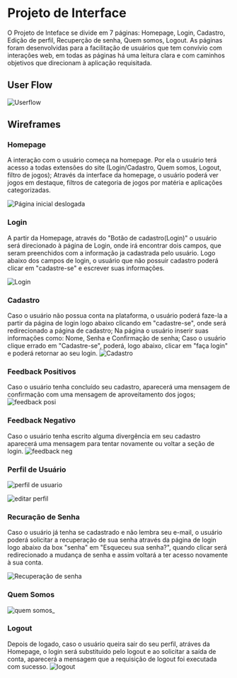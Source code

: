 
# Projeto de Interface

  O Projeto de Inteface se divide em 7 páginas: Homepage, Login, Cadastro, Edição de perfil, Recuperção de senha, Quem somos, Logout. As páginas foram desenvolvidas para a facilitação de usuários que tem convívio com interações web, em todas as páginas há uma leitura clara e com caminhos objetivos que direcionam à aplicação requisitada.

## User Flow

![Userflow](https://user-images.githubusercontent.com/97120244/198099275-05265b1f-ae8b-4a05-abb8-de27637130d2.png)








## Wireframes

### Homepage
A interação com o usuário começa na homepage. Por ela o usuário terá acesso a todas extensões do site (Login/Cadastro, Quem somos, Logout, filtro de jogos); Através da interface da homepage, o usuário poderá ver jogos em destaque, filtros de categoria de jogos por matéria e aplicações categorizadas.    
  
![Página inicial deslogada](https://user-images.githubusercontent.com/97120244/198099761-86363788-9cb4-4b50-997b-d479948e1bfc.png)


### Login
A partir da Homepage, através do "Botão de cadastro(Login)" o usuário será direcionado à página de Login, onde irá encontrar dois campos, que seram preenchidos com a informação ja cadastrada pelo usuário. Logo abaixo dos campos de login, o usuário que não possuir cadastro poderá clicar em "cadastre-se" e escrever suas informações.

![Login](https://user-images.githubusercontent.com/97120244/198100148-806ea8ef-d94c-4da1-b595-155fadadede4.png) 


### Cadastro
Caso o usuário não possua conta na plataforma, o usuário poderá faze-la a partir da página de login logo abaixo clicando em "cadastre-se", onde será redirecionado a página de cadastro; Na página o usuário inserir suas informações como: Nome, Senha e Confirmação de senha; Caso o usuário clique errado em "Cadastre-se", poderá, logo abaixo, clicar em "faça login" e poderá retornar ao seu login. 
![Cadastro](https://user-images.githubusercontent.com/112631577/194677031-f4eb44af-acd0-4939-a0cc-975d825226b0.png)

### Feedback Positivos 
Caso o usuário tenha concluído seu cadastro, aparecerá uma mensagem de confirmação com uma mensagem de aproveitamento dos jogos;
![feedback posi](https://user-images.githubusercontent.com/111572633/194678391-6a404606-6cd8-4c51-bd12-92087c8ad529.png)

### Feedback Negativo
Caso o usuário tenha escrito alguma divergência em seu cadastro aparecerá uma mensagem para tentar novamente ou voltar a seção de login.
![feedback neg](https://user-images.githubusercontent.com/111572633/194678582-1fd93cc9-49fc-41e2-af97-9a87ae2f93f6.png)

### Perfil de Usuário

![perfil de usuario](https://user-images.githubusercontent.com/111572633/194678252-7e2d73c1-a198-4bf1-ba04-b0e53a28aa6a.png)


![editar perfil](https://user-images.githubusercontent.com/111572633/194679455-bb41dddc-6f18-46f6-8940-afd82ead0612.png)

### Recuração de Senha
Caso o usuário já tenha se cadastrado e não lembra seu e-mail, o usuário poderá solicitar a recuperação de sua senha através da página de login logo abaixo da box "senha" em "Esqueceu sua senha?", quando clicar será redirecionado a mudança de senha e assim voltará a ter acesso novamente à sua conta.

![Recuperação de senha](https://user-images.githubusercontent.com/112631577/194676979-63e56f0e-dcbf-41c9-be08-f04d3c20f0e6.png)

### Quem Somos

![quem somos_](https://user-images.githubusercontent.com/97120244/194676061-af0bf0a7-ebd9-4b05-9700-e45ea8b1675e.png)

### Logout
Depois de logado, caso o usuário queira sair do seu perfil, atráves da Homepage, o login será substituido pelo logout e ao solicitar a saída de conta, aparecerá a mensagem que a requisição de logout foi executada com sucesso.
![logout](https://user-images.githubusercontent.com/111810318/194677569-b6988a58-ff8a-47a3-bc54-edd2739f9a73.png)


